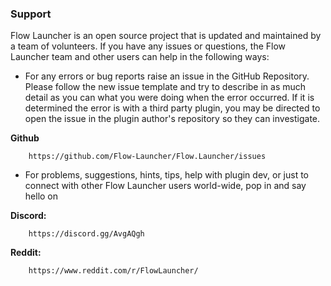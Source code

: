 ### Support

Flow Launcher is an open source project that is updated and maintained by a team of volunteers. If you have any issues or questions, the Flow Launcher team and other users can help in the following ways:

- For any errors or bug reports raise an issue in the GitHub Repository. Please follow the new issue template and try to describe in as much detail as you can what you were doing when the error occurred. If it is determined the error is with a third party plugin, you may be directed to open the issue in the plugin author's repository so they can investigate.

**Github**

        https://github.com/Flow-Launcher/Flow.Launcher/issues

- For problems, suggestions, hints, tips, help with plugin dev, or just to connect with other Flow Launcher users world-wide, pop in and say hello on

**Discord:**

        https://discord.gg/AvgAQgh

**Reddit:**

        https://www.reddit.com/r/FlowLauncher/
